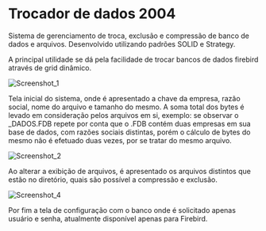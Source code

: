 # Trocador de dados 2004
 Sistema de gerenciamento de troca, exclusão e compressão de banco de dados e arquivos. Desenvolvido utilizando padrões SOLID e Strategy.

A principal utilidade se dá pela facilidade de trocar bancos de dados firebird através de grid dinâmico.

![Screenshot_1](https://user-images.githubusercontent.com/45577227/126082667-caba1ea2-082b-42a5-aecb-8d4450bc9f42.png)

Tela inicial do sistema, onde é apresentado a chave da empresa, razão social, nome do arquivo e tamanho do mesmo. A soma total dos bytes é levado em consideração pelos arquivos em si, exemplo: se observar o _DADOS.FDB repete por conta que o .FDB contém duas empresas em sua base de dados, com razões sociais distintas, porém o cálculo de bytes do mesmo não é efetuado duas vezes, por se tratar do mesmo arquivo.

![Screenshot_2](https://user-images.githubusercontent.com/45577227/126082677-8fafaadd-9f1b-4048-81ed-c6f015208cd2.png)

Ao alterar a exibição de arquivos, é apresentado os arquivos distintos que estão no diretório, quais são possível a compressão e exclusão.

![Screenshot_4](https://user-images.githubusercontent.com/45577227/126078971-e893f48d-14ed-4276-9f1f-45bbcaab76b6.png)

Por fim a tela de configuração com o banco onde é solicitado apenas usuário e senha, atualmente disponível apenas para Firebird.

